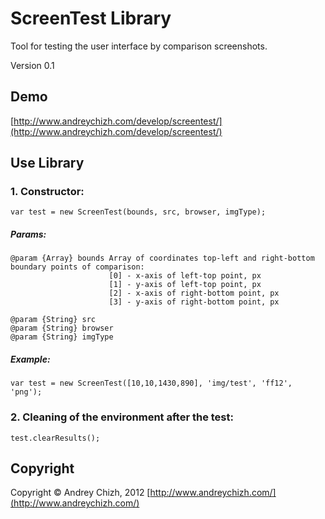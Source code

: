 # ScreenTest Library
Tool for testing the user interface by comparison screenshots.

Version 0.1

## Demo
[http://www.andreychizh.com/develop/screentest/](http://www.andreychizh.com/develop/screentest/)

## Use Library
### 1. Constructor:

    var test = new ScreenTest(bounds, src, browser, imgType);
    
##### Params:   
    
    @param {Array} bounds Array of coordinates top-left and right-bottom boundary points of comparison:
                          [0] - x-axis of left-top point, px
                          [1] - y-axis of left-top point, px
                          [2] - x-axis of right-bottom point, px
                          [3] - y-axis of right-bottom point, px
 
    @param {String} src
    @param {String} browser
    @param {String} imgType

##### Example:

    var test = new ScreenTest([10,10,1430,890], 'img/test', 'ff12', 'png');
    
### 2. Cleaning of the environment after the test:

    test.clearResults();

## Copyright

Copyright © Andrey Chizh, 2012
[http://www.andreychizh.com/](http://www.andreychizh.com/)
